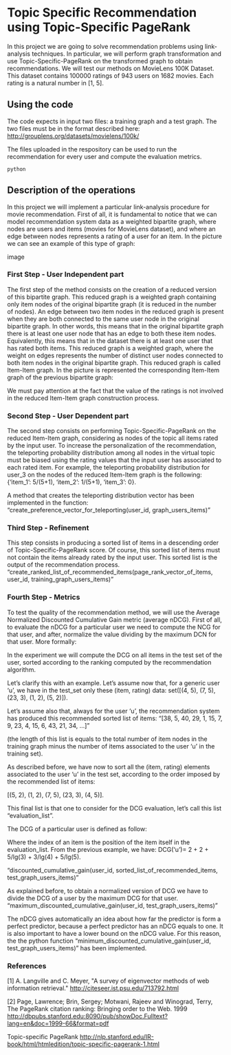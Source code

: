 # Topic Specific Recommendation using Topic-Specific PageRank

In this project we are going to solve recommendation problems using link-analysis techniques. In particular, we will perform graph transformation and use Topic-Specific-PageRank on the transformed graph to obtain recommendations.
We will test our methods on MovieLens 100K Dataset. This dataset contains 100000 ratings of 943 users on 1682 movies. Each rating is a natural number in [1, 5]. 

## Using the code

The code expects in input two files: a training graph and a test graph. The two files must be in the format described here:
http://grouplens.org/datasets/movielens/100k/

The files uploaded in the respository can be used to run the recommendation for every user and compute the evaluation metrics.

```
python 
```

## Description of the operations

In this project we will implement a particular link-analysis procedure for movie recommendation. 
First of all, it is fundamental to notice that we can model recommendation system data as a weighted bipartite graph, where nodes are users and items (movies for MovieLens dataset), and where an edge between nodes represents a rating of a user for an item.
In the picture we can see an example of this type of graph:

image

### First Step - User Independent part

The first step of the method consists on the creation of a reduced version of this bipartite graph. This reduced graph is a weighted graph containing only item nodes of the original bipartite graph (it is reduced in the number of nodes). 
An edge between two item nodes in the reduced graph is present when they are both connected to the same user node in the original bipartite graph. In other words, this means that in the original bipartite graph there is at least one user node that has an edge to both these item nodes. Equivalently, this means that in the dataset there is at least one user that has rated both items. This reduced graph is a weighted graph, where the weight on edges represents the number of distinct user nodes connected to both item nodes in the original bipartite graph.
This reduced graph is called Item-Item graph.
In the picture is represented the corresponding Item-Item graph of the previous bipartite graph:

We must pay attention at the fact that the value of the ratings is not involved in the reduced Item-Item graph construction process.

### Second Step - User Dependent part

The second step consists on performing Topic-Specific-PageRank on the reduced Item-Item graph, considering as nodes of the topic all items rated by the input user. To increase the personalization of the recommendation, the teleporting probability distribution among all nodes in the virtual topic must be biased using the rating values that the input user has associated to each rated item.
For example, the teleporting probability distribution for user_3 on the nodes of the reduced Item-Item graph is the following: {‘item_1’: 5/(5+1), ‘item_2’: 1/(5+1), ‘item_3’: 0}.

A method that creates the teleporting distribution vector has been implemented in the function: “create_preference_vector_for_teleporting(user_id, graph_users_items)” 

### Third Step - Refinement

This step consists in producing a sorted list of items in a descending order of Topic-Specific-PageRank score. Of course, this sorted list of items must not contain the items already rated by the input user. This sorted list is the output of the recommendation process.
“create_ranked_list_of_recommended_items(page_rank_vector_of_items, user_id, training_graph_users_items)”

### Fourth Step - Metrics

To test the quality of the recommendation method, we will use the Average Normalized Discounted Cumulative Gain metric (average nDCG).
First of all, to evaluate the nDCG for a particular user we need to compute the NCG for that user, and after, normalize the value dividing by the maximum DCN for that user. More formally:



In the experiment we will compute the DCG on all items in the test set of the user, sorted according to the ranking computed by the recommendation algorithm. 

Let’s clarify this with an example. 
Let’s assume now that, for a generic user ‘u’, we have in the test_set only these (item, rating) data: set([(4, 5), (7, 5), (23, 3), (1, 2), (5, 2)]). 

Let’s assume also that, always for the user ‘u’, the recommendation system has produced this recommended sorted list of items:
“[38, 5, 40, 29, 1, 15, 7, 9, 23, 4, 15, 6, 43, 21, 34, ...]”

(the length of this list is equals to the total number of item nodes in the training graph minus the number of items associated to the user ‘u’ in the training set). 

As described before, we have now to sort all the (item, rating) elements associated to the user ‘u’ in the test set, according to the order imposed by the recommended list of items:

[(5, 2), (1, 2), (7, 5), (23, 3), (4, 5)]. 

This final list is that one to consider for the DCG evaluation, let’s call this list “evaluation_list”.

The DCG of a particular user is defined as follow:



Where the index of an item is the position of the item itself in the evaluation_list.
From the previous example, we have:
DCG(‘u’)= 2 + 2 + 5/lg(3) + 3/lg(4) + 5/lg(5).

“discounted_cumulative_gain(user_id, sorted_list_of_recommended_items, test_graph_users_items)”

As explained before, to obtain a normalized version of DCG we have to divide the DCG of a user by the maximum DCG for that user.
“maximum_discounted_cumulative_gain(user_id, test_graph_users_items)” 


The nDCG gives automatically an idea about how far the predictor is form a perfect predictor, because a perfect predictor has an nDCG equals to one. It is also important to have a lower bound on the nDCG value. For this reason, the the python function “minimum_discounted_cumulative_gain(user_id, test_graph_users_items)”  has been implemented. 

### References

[1] A. Langville and C. Meyer,
           "A survey of eigenvector methods of web information retrieval."
           http://citeseer.ist.psu.edu/713792.html
           
[2] Page, Lawrence; Brin, Sergey; Motwani, Rajeev and Winograd, Terry,
           The PageRank citation ranking: Bringing order to the Web. 1999
           http://dbpubs.stanford.edu:8090/pub/showDoc.Fulltext?lang=en&doc=1999-66&format=pdf
           
Topic-specific PageRank
http://nlp.stanford.edu/IR-book/html/htmledition/topic-specific-pagerank-1.html
           
        









